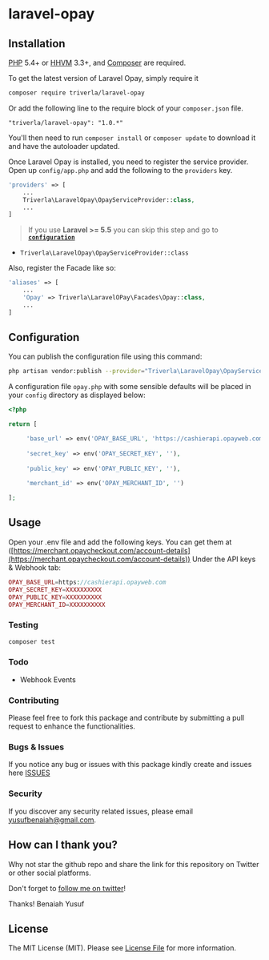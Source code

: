 # laravel-opay

## Installation

[PHP](https://php.net) 5.4+ or [HHVM](http://hhvm.com) 3.3+, and [Composer](https://getcomposer.org) are required.

To get the latest version of Laravel Opay, simply require it

```bash
composer require triverla/laravel-opay
```

Or add the following line to the require block of your `composer.json` file.

```
"triverla/laravel-opay": "1.0.*"
```

You'll then need to run `composer install` or `composer update` to download it and have the autoloader updated.



Once Laravel Opay is installed, you need to register the service provider. Open up `config/app.php` and add the following to the `providers` key.

```php
'providers' => [
    ...
    Triverla\LaravelOpay\OpayServiceProvider::class,
    ...
]
```

> If you use **Laravel >= 5.5** you can skip this step and go to [**`configuration`**](https://github.com/triverla/laravel-opay#configuration)

* `Triverla\LaravelOpay\OpayServiceProvider::class`

Also, register the Facade like so:

```php
'aliases' => [
    ...
    'Opay' => Triverla\LaravelOPay\Facades\Opay::class,
    ...
]
```

## Configuration

You can publish the configuration file using this command:

```bash
php artisan vendor:publish --provider="Triverla\LaravelOpay\OpayServiceProvider"
```
A configuration file `opay.php` with some sensible defaults will be placed in your `config` directory as displayed below:

```php
<?php

return [

     'base_url' => env('OPAY_BASE_URL', 'https://cashierapi.opayweb.com'),
     
     'secret_key' => env('OPAY_SECRET_KEY', ''),
    
     'public_key' => env('OPAY_PUBLIC_KEY', ''),
    
     'merchant_id' => env('OPAY_MERCHANT_ID', '')

];
```

## Usage

Open your .env file and add the following keys. You can get them at ([https://merchant.opaycheckout.com/account-details](https://merchant.opaycheckout.com/account-details)) Under the API keys & Webhook tab:

```php
OPAY_BASE_URL=https://cashierapi.opayweb.com
OPAY_SECRET_KEY=XXXXXXXXXX
OPAY_PUBLIC_KEY=XXXXXXXXXX
OPAY_MERCHANT_ID=XXXXXXXXXX
```

### Testing

``` bash
composer test
```

### Todo

* Webhook Events

### Contributing

Please feel free to fork this package and contribute by submitting a pull request to enhance the functionalities.

### Bugs & Issues

If you notice any bug or issues with this package kindly create and issues here [ISSUES](https://github.com/triverla/laravel-opay/issues)

### Security

If you discover any security related issues, please email yusufbenaiah@gmail.com.

## How can I thank you?

Why not star the github repo and share the link for this repository on Twitter or other social platforms.

Don't forget to [follow me on twitter](https://twitter.com/benaiah_yusuf)!

Thanks!
Benaiah Yusuf

## License

The MIT License (MIT). Please see [License File](LICENSE.md) for more information.
